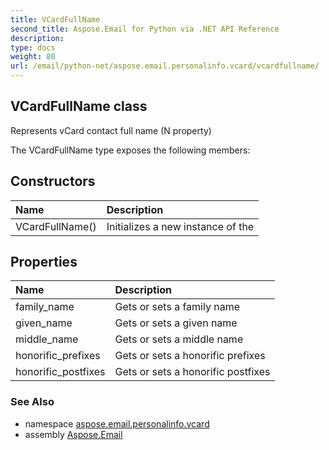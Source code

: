 ```yaml
---
title: VCardFullName
second_title: Aspose.Email for Python via .NET API Reference
description: 
type: docs
weight: 80
url: /email/python-net/aspose.email.personalinfo.vcard/vcardfullname/
---
```


## VCardFullName class

Represents vCard contact full name (N property)

The VCardFullName type exposes the following members:
## Constructors
| Name | Description |
| :- | :- |
|VCardFullName()|Initializes a new instance of the|
## Properties
| Name | Description |
| :- | :- |
|family_name|Gets or sets a family name|
|given_name|Gets or sets a given name|
|middle_name|Gets or sets a middle name|
|honorific_prefixes|Gets or sets a honorific prefixes|
|honorific_postfixes|Gets or sets a honorific postfixes|

### See Also

* namespace [aspose.email.personalinfo.vcard](/email/python-net/aspose.email.personalinfo.vcard/)
* assembly [Aspose.Email](/slides/python-net/)

